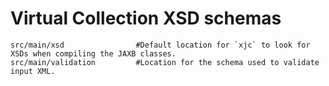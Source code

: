 

# Virtual Collection XSD schemas

```
src/main/xsd                #Default location for `xjc` to look for XSDs when compiling the JAXB classes.
src/main/validation         #Location for the schema used to validate input XML.
```